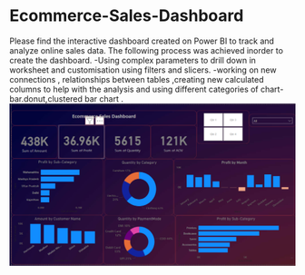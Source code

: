 # Ecommerce-Sales-Dashboard
   Please find the interactive dashboard created on Power BI to track and analyze online sales data. The following process was achieved inorder to create the dashboard.
  -Using complex parameters to drill down in worksheet and customisation using filters and slicers.
  -working on new connections , relationships between tables ,creating new calculated columns to help with the analysis and using different categories of chart- 
   bar.donut,clustered bar chart .
   ![Dashboard](https://github.com/csanjiti1/Ecommerce-Sales-Dashboard/blob/main/Ecommerces%20Sales%20Dashboard.png)
